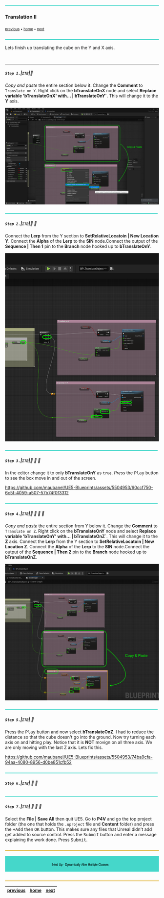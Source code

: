 ![](../images/line3.png)

### Translation II

<sub>[previous](../translation/README.md#user-content-translation) • [home](../README.md#user-content-ue5-blueprints) • [next](../multiple-actors/README.md#user-content-dynamically-alter-multiple-classes)</sub>

![](../images/line3.png)

Lets finish up translating the cube on the Y and X axis.

<br>

---

##### `Step 1.`\|`ITB`|:small_blue_diamond:
*Copy and paste* the entire section below it. Change the **Comment** to `Translate on Y`.  Right click on the **bTranslateOnX** node and select **Replace variable 'bTranslateOnX' with... | bTranslateOnY`**.  This will change it to the **Y** axis. 

![copy](images/copyPasteXtoY.png)

![](../images/line2.png)

##### `Step 2.`\|`ITB`|:small_blue_diamond: :small_blue_diamond: 

Connect the **Lerp** from the Y section to **SetRelativeLocatoin | New Location Y**. Connect the **Alpha** of the **Lerp** to the **SIN** node.Connect the output of the **Sequence | Then 1** pin to the **Branch** node hooked up to **bTranslateOnY**.

![connect pins](images/connectY.png)

![](../images/line2.png)

##### `Step 3.`\|`ITB`|:small_blue_diamond: :small_blue_diamond: :small_blue_diamond:

In the editor change it to only **bTranslateOnY** as `true`. *Press* the <kbd>Play</kbd> button to see the box move in and out of the screen.

https://github.com/maubanel/UE5-Blueprints/assets/5504953/60ccf750-6c5f-4059-a507-57b74f0f3312

![](../images/line2.png)

##### `Step 4.`\|`ITB`|:small_blue_diamond: :small_blue_diamond: :small_blue_diamond: :small_blue_diamond:

*Copy and paste* the entire section from Y below it. Change the **Comment** to `Translate on Z`.  Right click on the **bTranslateOnY** node and select **Replace variable 'bTranslateOnY' with... | bTranslateOnZ`**.  This will change it to the **Z** axis.  Connect the **Lerp** from the Y section to **SetRelativeLocatoin | New Location Z**. Connect the **Alpha** of the **Lerp** to the **SIN** node.Connect the output of the **Sequence | Then 2** pin to the **Branch** node hooked up to **bTranslateOnZ**.

![copy and paste to translate on x](images/translateOnX.png)

![](../images/line2.png)

##### `Step 5.`\|`ITB`| :small_orange_diamond:

Press the <kbd>Play</kbd> button and now select **bTranslateOnZ**. I had to reduce the distance so that the cube doesn't go into the ground. Now try turning each axis on and hitting play. Notice that it is **NOT** movign on all three axis. We are only moving with the last Z axis.  Lets fix this.

https://github.com/maubanel/UE5-Blueprints/assets/5504953/74ba9cfa-94aa-4080-8956-d0be851cfb52

![](../images/line2.png)

##### `Step 6.`\|`ITB`| :small_orange_diamond: :small_blue_diamond:



![](../images/line2.png)

##### `Step 7.`\|`ITB`| :small_orange_diamond: :small_blue_diamond: :small_blue_diamond:

Select the **File | Save All** then quit UE5.   Go to **P4V** and go the top project folder (the one that holds the `.uproject` file and **Content** folder) and press the <kbd>+Add</kbd> then <kbd>OK</kbd> button.  This makes sure any files that Unreal didn't add get added to source control. Press the <kbd>Submit</kbd> button and enter a message explaining the work done.  Press <kbd>Submit</kbd>.

![](../images/line.png)

<!-- <img src="https://via.placeholder.com/1000x100/45D7CA/000000/?text=Next Up - ADD NEXT TITBE"> -->
![next up next tile](images/banner.png)

![](../images/line.png)

| [previous](../translation/README.md#user-content-translation)| [home](../README.md#user-content-ue5-blueprints) | [next](../multiple-actors/README.md#user-content-dynamically-alter-multiple-classes)|
|---|---|---|
